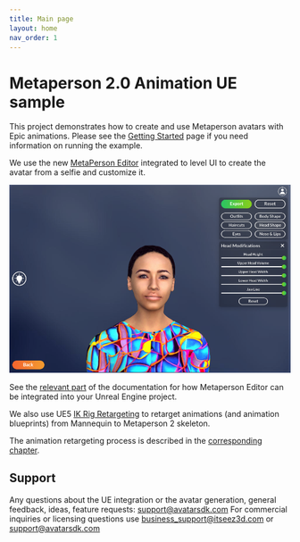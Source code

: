 ```yaml
---
title: Main page
layout: home
nav_order: 1
---
```


# [](#header-1)Metaperson 2.0 Animation UE sample

This project demonstrates how to create and use Metaperson avatars with Epic animations. Please see the [Getting Started](getting_started) page if you need information on running the example.

We use the new [MetaPerson Editor](https://docs.metaperson.avatarsdk.com/) integrated to level UI to create the avatar from a selfie and customize it. 

![MetaPerson editor](assets/img/editor01.png)

See the [relevant part](metaperson_editor_integration) of the documentation for how Metaperson Editor can be integrated into your Unreal Engine project.

We also use UE5 [IK Rig Retargeting](https://docs.unrealengine.com/5.0/en-US/ik-rig-animation-retargeting-in-unreal-engine/) to retarget animations (and animation blueprints) from Mannequin to Metaperson 2 skeleton. 

The animation retargeting process is described in the [corresponding chapter](animation_retargeting).

## Support

Any questions about the UE integration or the avatar generation, general feedback, ideas, feature requests: support@avatarsdk.com
For commercial inquiries or licensing questions use business_support@itseez3d.com or support@avatarsdk.com
